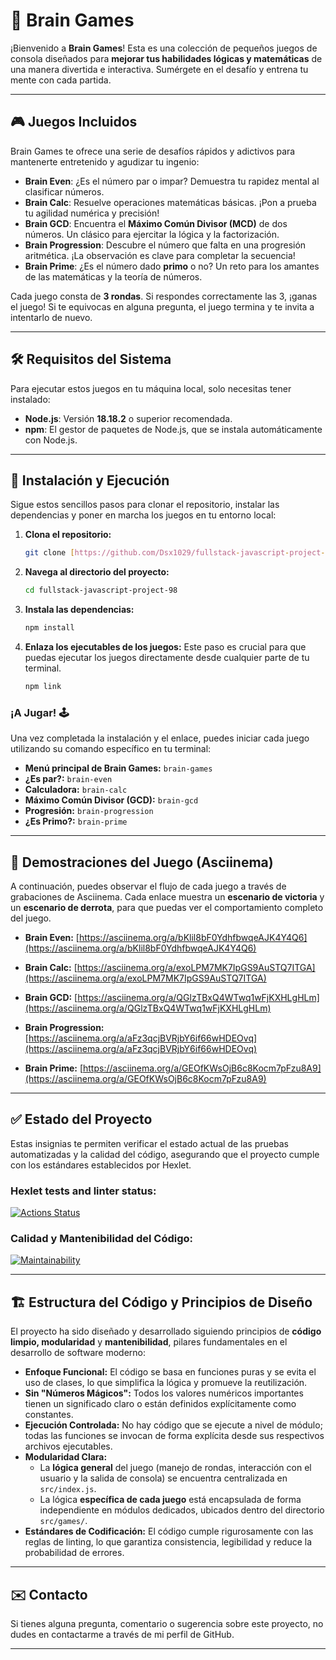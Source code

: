 # 🚀 Brain Games

¡Bienvenido a **Brain Games**! Esta es una colección de pequeños juegos de consola diseñados para **mejorar tus habilidades lógicas y matemáticas** de una manera divertida e interactiva. Sumérgete en el desafío y entrena tu mente con cada partida.

---

## 🎮 Juegos Incluidos

Brain Games te ofrece una serie de desafíos rápidos y adictivos para mantenerte entretenido y agudizar tu ingenio:

* **Brain Even**: ¿Es el número par o impar? Demuestra tu rapidez mental al clasificar números.
* **Brain Calc**: Resuelve operaciones matemáticas básicas. ¡Pon a prueba tu agilidad numérica y precisión!
* **Brain GCD**: Encuentra el **Máximo Común Divisor (MCD)** de dos números. Un clásico para ejercitar la lógica y la factorización.
* **Brain Progression**: Descubre el número que falta en una progresión aritmética. ¡La observación es clave para completar la secuencia!
* **Brain Prime**: ¿Es el número dado **primo** o no? Un reto para los amantes de las matemáticas y la teoría de números.

Cada juego consta de **3 rondas**. Si respondes correctamente las 3, ¡ganas el juego! Si te equivocas en alguna pregunta, el juego termina y te invita a intentarlo de nuevo.

---

## 🛠️ Requisitos del Sistema

Para ejecutar estos juegos en tu máquina local, solo necesitas tener instalado:

* **Node.js**: Versión **18.18.2** o superior recomendada.
* **npm**: El gestor de paquetes de Node.js, que se instala automáticamente con Node.js.

---

## 🚀 Instalación y Ejecución

Sigue estos sencillos pasos para clonar el repositorio, instalar las dependencias y poner en marcha los juegos en tu entorno local:

1.  **Clona el repositorio:**
    ```bash
    git clone [https://github.com/Dsx1029/fullstack-javascript-project-98.git](https://github.com/Dsx1029/fullstack-javascript-project-98.git)
    ```

2.  **Navega al directorio del proyecto:**
    ```bash
    cd fullstack-javascript-project-98
    ```

3.  **Instala las dependencias:**
    ```bash
    npm install
    ```

4.  **Enlaza los ejecutables de los juegos:**
    Este paso es crucial para que puedas ejecutar los juegos directamente desde cualquier parte de tu terminal.
    ```bash
    npm link
    ```

### ¡A Jugar! 🕹️

Una vez completada la instalación y el enlace, puedes iniciar cada juego utilizando su comando específico en tu terminal:

* **Menú principal de Brain Games:** `brain-games`
* **¿Es par?:** `brain-even`
* **Calculadora:** `brain-calc`
* **Máximo Común Divisor (GCD):** `brain-gcd`
* **Progresión:** `brain-progression`
* **¿Es Primo?:** `brain-prime`

---

## 👀 Demostraciones del Juego (Asciinema)

A continuación, puedes observar el flujo de cada juego a través de grabaciones de Asciinema. Cada enlace muestra un **escenario de victoria** y un **escenario de derrota**, para que puedas ver el comportamiento completo del juego.

* **Brain Even:**
    [https://asciinema.org/a/bKlil8bF0YdhfbwqeAJK4Y4Q6](https://asciinema.org/a/bKlil8bF0YdhfbwqeAJK4Y4Q6)

* **Brain Calc:**
    [https://asciinema.org/a/exoLPM7MK7IpGS9AuSTQ7ITGA](https://asciinema.org/a/exoLPM7MK7IpGS9AuSTQ7ITGA)

* **Brain GCD:**
    [https://asciinema.org/a/QGlzTBxQ4WTwq1wFjKXHLgHLm](https://asciinema.org/a/QGlzTBxQ4WTwq1wFjKXHLgHLm)

* **Brain Progression:**
    [https://asciinema.org/a/aFz3qcjBVRjbY6if66wHDEOvq](https://asciinema.org/a/aFz3qcjBVRjbY6if66wHDEOvq)

* **Brain Prime:**
    [https://asciinema.org/a/GEOfKWsOjB6c8Kocm7pFzu8A9](https://asciinema.org/a/GEOfKWsOjB6c8Kocm7pFzu8A9)

---

## ✅ Estado del Proyecto

Estas insignias te permiten verificar el estado actual de las pruebas automatizadas y la calidad del código, asegurando que el proyecto cumple con los estándares establecidos por Hexlet.

### Hexlet tests and linter status:
[![Actions Status](https://github.com/Dsx1029/fullstack-javascript-project-98/actions/workflows/hexlet-check.yml/badge.svg)](https://github.com/Dsx1029/fullstack-javascript-project-98/actions)

### Calidad y Mantenibilidad del Código:
[![Maintainability](https://qlty.sh/badges/ee0b5658-7939-4a69-a72b-f1da1bd070e6/maintainability.svg)](https://qlty.sh/gh/Dsx1029/projects/fullstack-javascript-project-98)

---

## 🏗️ Estructura del Código y Principios de Diseño

El proyecto ha sido diseñado y desarrollado siguiendo principios de **código limpio, modularidad** y **mantenibilidad**, pilares fundamentales en el desarrollo de software moderno:

* **Enfoque Funcional:** El código se basa en funciones puras y se evita el uso de clases, lo que simplifica la lógica y promueve la reutilización.
* **Sin "Números Mágicos":** Todos los valores numéricos importantes tienen un significado claro o están definidos explícitamente como constantes.
* **Ejecución Controlada:** No hay código que se ejecute a nivel de módulo; todas las funciones se invocan de forma explícita desde sus respectivos archivos ejecutables.
* **Modularidad Clara:**
    * La **lógica general** del juego (manejo de rondas, interacción con el usuario y la salida de consola) se encuentra centralizada en `src/index.js`.
    * La lógica **específica de cada juego** está encapsulada de forma independiente en módulos dedicados, ubicados dentro del directorio `src/games/`.
* **Estándares de Codificación:** El código cumple rigurosamente con las reglas de linting, lo que garantiza consistencia, legibilidad y reduce la probabilidad de errores.

---

## ✉️ Contacto

Si tienes alguna pregunta, comentario o sugerencia sobre este proyecto, no dudes en contactarme a través de mi perfil de GitHub.

---
